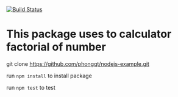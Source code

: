[![Build Status](https://travis-ci.org/phongqt/nodejs-example.svg?branch=master)](https://travis-ci.org/phongqt/nodejs-example)

# This package uses to calculator factorial of number

git clone https://github.com/phongqt/nodejs-example.git

run `npm install` to install package

run `npm test` to test

